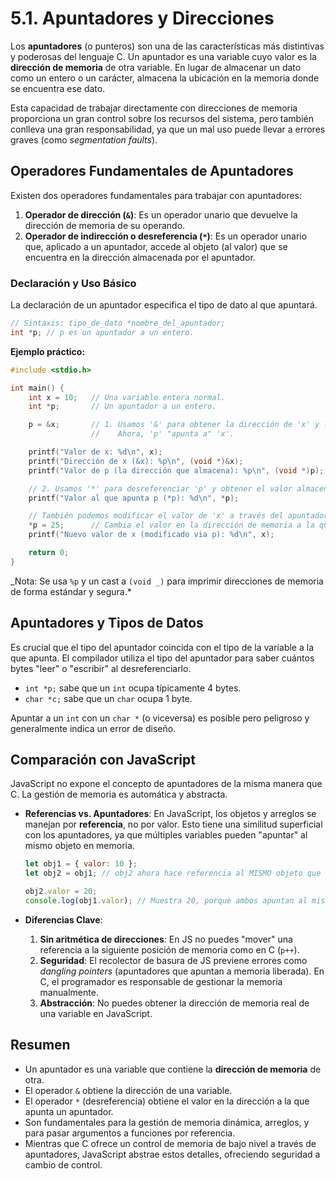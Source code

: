 # 5.1. Apuntadores y Direcciones

Los **apuntadores** (o punteros) son una de las características más distintivas y poderosas del lenguaje C. Un apuntador es una variable cuyo valor es la **dirección de memoria** de otra variable. En lugar de almacenar un dato como un entero o un carácter, almacena la ubicación en la memoria donde se encuentra ese dato.

Esta capacidad de trabajar directamente con direcciones de memoria proporciona un gran control sobre los recursos del sistema, pero también conlleva una gran responsabilidad, ya que un mal uso puede llevar a errores graves (como _segmentation faults_).

## Operadores Fundamentales de Apuntadores

Existen dos operadores fundamentales para trabajar con apuntadores:

1.  **Operador de dirección (`&`)**: Es un operador unario que devuelve la dirección de memoria de su operando.
2.  **Operador de indirección o desreferencia (`*`)**: Es un operador unario que, aplicado a un apuntador, accede al objeto (al valor) que se encuentra en la dirección almacenada por el apuntador.

### Declaración y Uso Básico

La declaración de un apuntador especifica el tipo de dato al que apuntará.

```c
// Sintaxis: tipo_de_dato *nombre_del_apuntador;
int *p; // p es un apuntador a un entero.
```

**Ejemplo práctico:**

```c
#include <stdio.h>

int main() {
    int x = 10;   // Una variable entera normal.
    int *p;       // Un apuntador a un entero.

    p = &x;       // 1. Usamos '&' para obtener la dirección de 'x' y la asignamos a 'p'.
                  //    Ahora, 'p' "apunta a" 'x'.

    printf("Valor de x: %d\n", x);
    printf("Dirección de x (&x): %p\n", (void *)&x);
    printf("Valor de p (la dirección que almacena): %p\n", (void *)p);

    // 2. Usamos '*' para desreferenciar 'p' y obtener el valor almacenado en la dirección a la que apunta.
    printf("Valor al que apunta p (*p): %d\n", *p);

    // También podemos modificar el valor de 'x' a través del apuntador 'p'.
    *p = 25;      // Cambia el valor en la dirección de memoria a la que apunta 'p'.
    printf("Nuevo valor de x (modificado via p): %d\n", x);

    return 0;
}
```

_Nota: Se usa `%p` y un cast a `(void _)` para imprimir direcciones de memoria de forma estándar y segura.\*

## Apuntadores y Tipos de Datos

Es crucial que el tipo del apuntador coincida con el tipo de la variable a la que apunta. El compilador utiliza el tipo del apuntador para saber cuántos bytes "leer" o "escribir" al desreferenciarlo.

- `int *p;` sabe que un `int` ocupa típicamente 4 bytes.
- `char *c;` sabe que un `char` ocupa 1 byte.

Apuntar a un `int` con un `char *` (o viceversa) es posible pero peligroso y generalmente indica un error de diseño.

## Comparación con JavaScript

JavaScript no expone el concepto de apuntadores de la misma manera que C. La gestión de memoria es automática y abstracta.

- **Referencias vs. Apuntadores**: En JavaScript, los objetos y arreglos se manejan por **referencia**, no por valor. Esto tiene una similitud superficial con los apuntadores, ya que múltiples variables pueden "apuntar" al mismo objeto en memoria.

  ```javascript
  let obj1 = { valor: 10 };
  let obj2 = obj1; // obj2 ahora hace referencia al MISMO objeto que obj1.

  obj2.valor = 20;
  console.log(obj1.valor); // Muestra 20, porque ambos apuntan al mismo objeto.
  ```

- **Diferencias Clave**:
  1.  **Sin aritmética de direcciones**: En JS no puedes "mover" una referencia a la siguiente posición de memoria como en C (`p++`).
  2.  **Seguridad**: El recolector de basura de JS previene errores como _dangling pointers_ (apuntadores que apuntan a memoria liberada). En C, el programador es responsable de gestionar la memoria manualmente.
  3.  **Abstracción**: No puedes obtener la dirección de memoria real de una variable en JavaScript.

## Resumen

- Un apuntador es una variable que contiene la **dirección de memoria** de otra.
- El operador `&` obtiene la dirección de una variable.
- El operador `*` (desreferencia) obtiene el valor en la dirección a la que apunta un apuntador.
- Son fundamentales para la gestión de memoria dinámica, arreglos, y para pasar argumentos a funciones por referencia.
- Mientras que C ofrece un control de memoria de bajo nivel a través de apuntadores, JavaScript abstrae estos detalles, ofreciendo seguridad a cambio de control.

